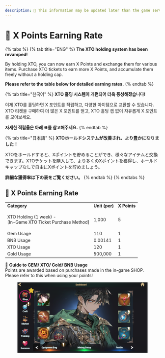 ```yaml
---
description: 🛑 This information may be updated later than the game server data.
---
```


# 🍓 X Points Earning Rate





{% tabs %}
{% tab title="ENG" %}
**The XTO holding system has been revamped!**&#x20;

By holding XTO, you can now earn X Points and exchange them for various items. Purchase XTO tickets to earn more X Points, and accumulate them freely without a holding cap.

&#x20;**Please refer to the table below for detailed earning rates.**
{% endtab %}

{% tab title="한국어" %}
**XTO 홀딩 시스템이 개편되어 더욱 풍성해졌습니다!**&#x20;

이제 XTO를 홀딩하면 X 포인트를 적립하고, 다양한 아이템으로 교환할 수 있습니다. \
XTO 티켓을 구매하여 더 많은 X 포인트를 얻고, XTO 홀딩 캡 없이 자유롭게 X 포인트를 모아보세요.&#x20;

**자세한 적립율은 아래 표를 참고해주세요.**
{% endtab %}

{% tab title="日本語" %}
**XTOホールドシステムが改善され、より豊かになりました！**

&#x20;XTOをホールドすると、Xポイントを貯めることができ、様々なアイテムと交換できます。XTOチケットを購入して、より多くのXポイントを獲得し、ホールドキャップなしで自由にXポイントを貯めましょう。

**詳細な獲得率は下の表をご覧ください。**
{% endtab %}
{% endtabs %}

## 🍓 **X Points Earning Rate**

|                                                                        |                |              |
| ---------------------------------------------------------------------- | -------------- | ------------ |
| **Category**                                                           | **Unit (per)** | **X Points** |
| <p>XTO Holding (1 week) - <br>[In-Game XTO Ticket Purchase Method]</p> | 1,000          | 5            |
| Gem Usage                                                              | 110            | 1            |
| BNB Usage                                                              | 0.00141        | 1            |
| XTO Usage                                                              | 120            | 1            |
| Gold Usage                                                             | 500,000        | 1            |

💎 **Guide to GEM/ XTO/ Gold/ BNB Usage**\
Points are awarded based on purchases made in the in-game SHOP.\
Please refer to this when using your points!

<figure><img src="../../.gitbook/assets/image (1) (1) (1).png" alt=""><figcaption></figcaption></figure>
